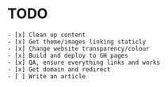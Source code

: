 # TODO

    - [x] Clean up content
    - [x] Get theme/images linking staticly
    - [x] Change website transparency/colour
    - [x] Build and deploy to GH pages
    - [x] QA, ensure everything links and works
    - [x] Get domain and redirect
    - [ ] Write an article